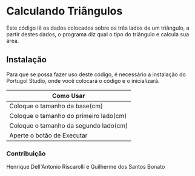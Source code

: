 # Calculando Triângulos

  Este código lê os dados colocados sobre os três lados de um triângulo, a partir destes dados, o programa diz qual o tipo do triângulo e calcula sua área.

## Instalação

  Para que se possa fazer uso deste código, é necessário a instalação do Portugol Studio, onde você colocará o código e o inicializará.

  |Como Usar|
  |-------------|
  |Coloque o tamanho da base(cm)|
  |Coloque o tamanho do primeiro lado(cm)|
  |Coloque o tamanho da segundo lado(cm)|
  |Aperte o botão de Executar|
  
### Contribuição

  Henrique Dell'Antonio Riscarolli e Guilherme dos Santos Bonato
